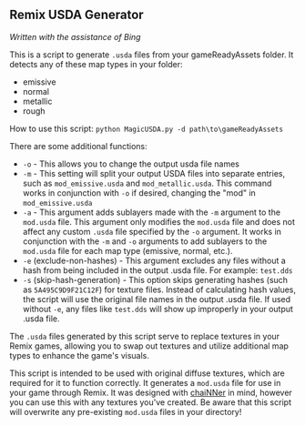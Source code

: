 ## Remix USDA Generator
*Written with the assistance of Bing*

This is a script to generate `.usda` files from your gameReadyAssets folder. It detects any of these map types in your folder:
- emissive
- normal
- metallic
- rough
  
How to use this script:
`python MagicUSDA.py -d path\to\gameReadyAssets`

There are some additional functions:
* `-o` - This allows you to change the output usda file names
* `-m` - This setting will split your output USDA files into separate entries, such as `mod_emissive.usda` and `mod_metallic.usda`. This command works in conjunction with `-o` if desired, changing the "mod" in `mod_emissive.usda`
* `-a` - This argument adds sublayers made with the `-m` argument to the `mod.usda` file. This argument only modifies the `mod.usda` file and does not affect any custom `.usda` file specified by the `-o` argument. It works in conjunction with the `-m` and `-o` arguments to add sublayers to the `mod.usda` file for each map type (emissive, normal, etc.).
* `-e` (exclude-non-hashes) - This argument excludes any files without a hash from being included in the output .usda file. For example: `test.dds`
* `-s` (skip-hash-generation) - This option skips generating hashes (such as `5A495C9D9F21C12F`) for texture files. Instead of calculating hash values, the script will use the original file names in the output .usda file. If used without `-e`, any files like `test.dds` will show up improperly in your output .usda file.

The `.usda` files generated by this script serve to replace textures in your Remix games, allowing you to swap out textures and utilize additional map types to enhance the game's visuals.

This script is intended to be used with original diffuse textures, which are required for it to function correctly. It generates a `mod.usda` file for use in your game through Remix. It was designed with [chaiNNer](https://chainner.app/) in mind, however you can use this with any textures you've created. Be aware that this script will overwrite any pre-existing `mod.usda` files in your directory!
